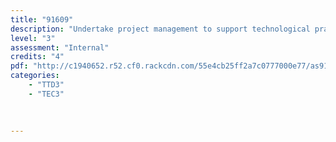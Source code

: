 ```yaml
---
title: "91609"
description: "Undertake project management to support technological practice"
level: "3"
assessment: "Internal"
credits: "4"
pdf: "http://c1940652.r52.cf0.rackcdn.com/55e4cb25ff2a7c0777000e77/as91609.pdf"
categories:
    - "TTD3"
    - "TEC3"
    
    
    
---
```


